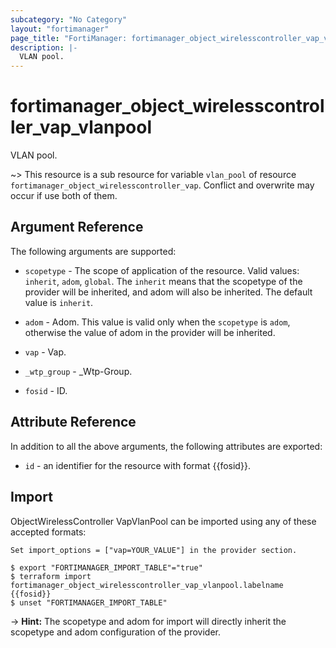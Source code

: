 ```yaml
---
subcategory: "No Category"
layout: "fortimanager"
page_title: "FortiManager: fortimanager_object_wirelesscontroller_vap_vlanpool"
description: |-
  VLAN pool.
---
```


# fortimanager_object_wirelesscontroller_vap_vlanpool
VLAN pool.

~> This resource is a sub resource for variable `vlan_pool` of resource `fortimanager_object_wirelesscontroller_vap`. Conflict and overwrite may occur if use both of them.



## Argument Reference


The following arguments are supported:

* `scopetype` - The scope of application of the resource. Valid values: `inherit`, `adom`, `global`. The `inherit` means that the scopetype of the provider will be inherited, and adom will also be inherited. The default value is `inherit`.
* `adom` - Adom. This value is valid only when the `scopetype` is `adom`, otherwise the value of adom in the provider will be inherited.
* `vap` - Vap.

* `_wtp_group` - _Wtp-Group.
* `fosid` - ID.


## Attribute Reference

In addition to all the above arguments, the following attributes are exported:
* `id` - an identifier for the resource with format {{fosid}}.

## Import

ObjectWirelessController VapVlanPool can be imported using any of these accepted formats:
```
Set import_options = ["vap=YOUR_VALUE"] in the provider section.

$ export "FORTIMANAGER_IMPORT_TABLE"="true"
$ terraform import fortimanager_object_wirelesscontroller_vap_vlanpool.labelname {{fosid}}
$ unset "FORTIMANAGER_IMPORT_TABLE"
```
-> **Hint:** The scopetype and adom for import will directly inherit the scopetype and adom configuration of the provider.
